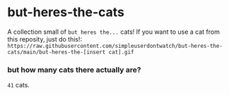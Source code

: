 # but-heres-the-cats
A collection small of `but heres the...` cats! 
If you want to use a cat from this reposity, just do this!:
`https://raw.githubusercontent.com/simpleuserdontwatch/but-heres-the-cats/main/but-heres-the-[insert cat].gif`
### but how many cats there actually are? 
`41` cats.
